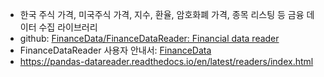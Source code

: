 * 한국 주식 가격, 미국주식 가격, 지수, 환율, 암호화폐 가격, 종목 리스팅 등 금융 데이터 수집 라이브러리
* github: [FinanceData/FinanceDataReader: Financial data reader](https://github.com/FinanceData/FinanceDataReader)
* FinanceDataReader 사용자 안내서: [FinanceData](https://financedata.github.io/posts/finance-data-reader-users-guide.html)
* https://pandas-datareader.readthedocs.io/en/latest/readers/index.html
